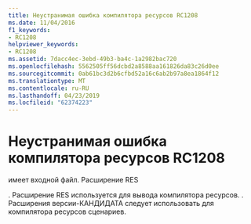 ```yaml
---
title: Неустранимая ошибка компилятора ресурсов RC1208
ms.date: 11/04/2016
f1_keywords:
- RC1208
helpviewer_keywords:
- RC1208
ms.assetid: 7dacc4ec-3ebd-49b3-ba4c-1a2982bac720
ms.openlocfilehash: 5562505ff56dcbd2a8588aa161826da83c26d0ee
ms.sourcegitcommit: 0ab61bc3d2b6cfbd52a16c6ab2b97a8ea1864f12
ms.translationtype: MT
ms.contentlocale: ru-RU
ms.lasthandoff: 04/23/2019
ms.locfileid: "62374223"
---
```

# <a name="resource-compiler-fatal-error-rc1208"></a>Неустранимая ошибка компилятора ресурсов RC1208

имеет входной файл. Расширение RES

. Расширение RES используется для вывода компилятора ресурсов. . Расширения версии-КАНДИДАТА следует использовать для компилятора ресурсов сценариев.